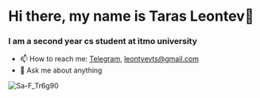 # Hi there, my name is Taras Leontev👋
### I am a second year cs student at itmo university

- 📫 How to reach me: [Telegram](https://t.me/waylorun), leontyevts@gmail.com
- 💬 Ask me about anything

![Sa-F_Tr6g90](https://user-images.githubusercontent.com/84567804/162518941-2e9196e5-a529-481f-9bbc-57ad880d27db.jpg)


